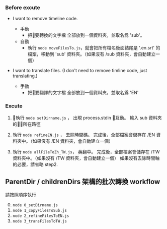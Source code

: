 ### Before excute

- I want to remove timeline code.
  - 手動
    - 把要轉換的文字檔 全部放到一個資料夾，並取名爲 'sub'。
  - 自動
    - 執行 `node moveFilesTo.js`，就會把所有檔名後面結尾是 '.en.srt' 的檔案，移動到 'sub' 資料夾。（如果沒有 /sub 資料夾，會自動建立一個）


- I want to translate files. (I don't need to remove timline code, just translating.)
  - 手動
    - 把要翻譯的文字檔 全部放到一個資料夾，並取名爲 'EN'


### Excute
1. 執行 `node setDirname.js` ， 出現 process.stdin 互動。
輸入 sub 資料夾的所在路徑

2. 執行 `node refineEN.js` ， 去除時間碼。
完成後，全部檔案會儲存在 /EN 資料夾中。（如果沒有 /EN 資料夾，會自動建立一個）


3. 執行 `node allFileToZh_TW.js`， 英翻中。
完成後，全部檔案會儲存在 /TW 資料夾中。（如果沒有 /TW 資料夾，會自動建立一個）
如果沒有去除時間軸的必要，請省略 step2.

## ParentDir / childrenDirs 架構的批次轉換 workflow
請按照順序執行

0. `node 0_setDirname.js`
1. `node 1_copyFilesToSub.js`
2. `node 2_refineFilesToEN.js`
3. `node 3_transFilesToTW.js`